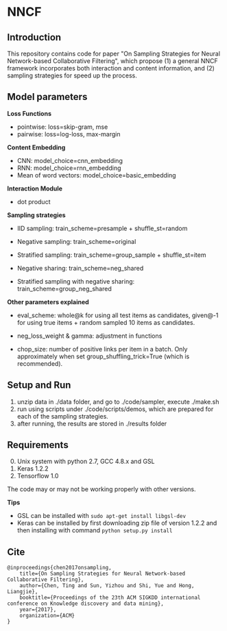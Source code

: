 # NNCF

Introduction
----------------

This repository contains code for paper "On Sampling Strategies for Neural Network-based Collaborative Filtering", which propose (1) a general NNCF framework incorporates both interaction and content information, and (2) sampling strategies for speed up the process.


Model parameters
--------------

**Loss Functions**

* pointwise: loss=skip-gram,  mse
* pairwise: loss=log-loss, max-margin


**Content Embedding**

* CNN: model_choice=cnn_embedding
* RNN: model_choice=rnn_embedding
* Mean of word vectors: model_choice=basic_embedding


**Interaction Module**

* dot product


**Sampling strategies**

* IID sampling: train_scheme=presample + shuffle_st=random

* Negative sampling: train_scheme=original

* Stratified sampling: train_scheme=group_sample + shuffle_st=item

* Negative sharing: train_scheme=neg_shared

* Stratified sampling with negative sharing: train_scheme=group_neg_shared


**Other parameters explained**

* eval_scheme: whole@k for using all test items as candidates,  given@-1 for using true items + random sampled 10 items as candidates.

* neg_loss_weight & gamma: adjustment in functions

* chop_size: number of positive links per item in a batch. Only approximately when set group_shuffling_trick=True (which is recommended).


Setup and Run
--------------

1. unzip data in ./data folder, and go to ./code/sampler, execute ./make.sh
2. run using scripts under ./code/scripts/demos, which are prepared for each
   of the sampling strategies.
3. after running, the results are stored in ./results folder

Requirements
----------------

0. Unix system with python 2.7, GCC 4.8.x and GSL
1. Keras 1.2.2
2. Tensorflow 1.0

The code may or may not be working properly with other versions.

__Tips__

* GSL can be installed with ``sudo apt-get install libgsl-dev``
* Keras can be installed by first downloading zip file of version 1.2.2 and
  then installing with command ``python setup.py install``


Cite
-----------------

```
@inproceedings{chen2017onsampling,
	title={On Sampling Strategies for Neural Network-based Collaborative Filtering},
	author={Chen, Ting and Sun, Yizhou and Shi, Yue and Hong, Liangjie},
	booktitle={Proceedings of the 23th ACM SIGKDD international conference on Knowledge discovery and data mining},
	year={2017},
	organization={ACM}
}
```

